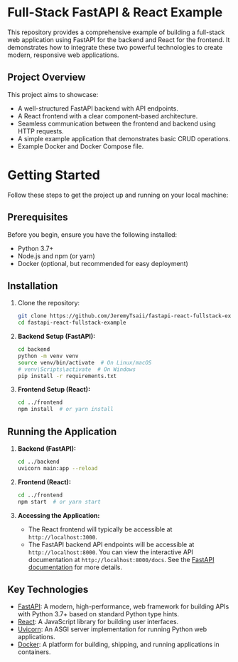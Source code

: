 # Full-Stack FastAPI & React Example

This repository provides a comprehensive example of building a full-stack web application using FastAPI for the backend and React for the frontend. It demonstrates how to integrate these two powerful technologies to create modern, responsive web applications.

## Project Overview

This project aims to showcase:

*   A well-structured FastAPI backend with API endpoints.
*   A React frontend with a clear component-based architecture.
*   Seamless communication between the frontend and backend using HTTP requests.
*   A simple example application that demonstrates basic CRUD operations.
*   Example Docker and Docker Compose file.

# Getting Started

Follow these steps to get the project up and running on your local machine:

## Prerequisites

Before you begin, ensure you have the following installed:

*   Python 3.7+
*   Node.js and npm (or yarn)
*   Docker (optional, but recommended for easy deployment)

## Installation

1.  Clone the repository:

    ```bash
    git clone https://github.com/JeremyTsaii/fastapi-react-fullstack-example.git
    cd fastapi-react-fullstack-example
    ```

2.  **Backend Setup (FastAPI):**

    ```bash
    cd backend
    python -m venv venv
    source venv/bin/activate  # On Linux/macOS
    # venv\Scripts\activate  # On Windows
    pip install -r requirements.txt
    ```

3.  **Frontend Setup (React):**

    ```bash
    cd ../frontend
    npm install  # or yarn install
    ```

## Running the Application

1.  **Backend (FastAPI):**

    ```bash
    cd ../backend
    uvicorn main:app --reload
    ```

2.  **Frontend (React):**

    ```bash
    cd ../frontend
    npm start  # or yarn start
    ```

3.  **Accessing the Application:**

    *   The React frontend will typically be accessible at `http://localhost:3000`.
    *   The FastAPI backend API endpoints will be accessible at `http://localhost:8000`. You can view the interactive API documentation at `http://localhost:8000/docs`.  See the [FastAPI documentation](https://fastapi.tiangolo.com/) for more details.

## Key Technologies

*   [FastAPI](https://fastapi.tiangolo.com/): A modern, high-performance, web framework for building APIs with Python 3.7+ based on standard Python type hints.
*   [React](https://reactjs.org/): A JavaScript library for building user interfaces.
*   [Uvicorn](https://www.uvicorn.org/): An ASGI server implementation for running Python web applications.
*   [Docker](https://www.docker.com/): A platform for building, shipping, and running applications in containers.
